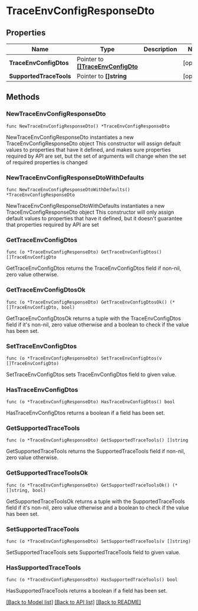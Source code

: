 # TraceEnvConfigResponseDto

## Properties

Name | Type | Description | Notes
------------ | ------------- | ------------- | -------------
**TraceEnvConfigDtos** | Pointer to [**[]TraceEnvConfigDto**](TraceEnvConfigDto.md) |  | [optional] 
**SupportedTraceTools** | Pointer to **[]string** |  | [optional] 

## Methods

### NewTraceEnvConfigResponseDto

`func NewTraceEnvConfigResponseDto() *TraceEnvConfigResponseDto`

NewTraceEnvConfigResponseDto instantiates a new TraceEnvConfigResponseDto object
This constructor will assign default values to properties that have it defined,
and makes sure properties required by API are set, but the set of arguments
will change when the set of required properties is changed

### NewTraceEnvConfigResponseDtoWithDefaults

`func NewTraceEnvConfigResponseDtoWithDefaults() *TraceEnvConfigResponseDto`

NewTraceEnvConfigResponseDtoWithDefaults instantiates a new TraceEnvConfigResponseDto object
This constructor will only assign default values to properties that have it defined,
but it doesn't guarantee that properties required by API are set

### GetTraceEnvConfigDtos

`func (o *TraceEnvConfigResponseDto) GetTraceEnvConfigDtos() []TraceEnvConfigDto`

GetTraceEnvConfigDtos returns the TraceEnvConfigDtos field if non-nil, zero value otherwise.

### GetTraceEnvConfigDtosOk

`func (o *TraceEnvConfigResponseDto) GetTraceEnvConfigDtosOk() (*[]TraceEnvConfigDto, bool)`

GetTraceEnvConfigDtosOk returns a tuple with the TraceEnvConfigDtos field if it's non-nil, zero value otherwise
and a boolean to check if the value has been set.

### SetTraceEnvConfigDtos

`func (o *TraceEnvConfigResponseDto) SetTraceEnvConfigDtos(v []TraceEnvConfigDto)`

SetTraceEnvConfigDtos sets TraceEnvConfigDtos field to given value.

### HasTraceEnvConfigDtos

`func (o *TraceEnvConfigResponseDto) HasTraceEnvConfigDtos() bool`

HasTraceEnvConfigDtos returns a boolean if a field has been set.

### GetSupportedTraceTools

`func (o *TraceEnvConfigResponseDto) GetSupportedTraceTools() []string`

GetSupportedTraceTools returns the SupportedTraceTools field if non-nil, zero value otherwise.

### GetSupportedTraceToolsOk

`func (o *TraceEnvConfigResponseDto) GetSupportedTraceToolsOk() (*[]string, bool)`

GetSupportedTraceToolsOk returns a tuple with the SupportedTraceTools field if it's non-nil, zero value otherwise
and a boolean to check if the value has been set.

### SetSupportedTraceTools

`func (o *TraceEnvConfigResponseDto) SetSupportedTraceTools(v []string)`

SetSupportedTraceTools sets SupportedTraceTools field to given value.

### HasSupportedTraceTools

`func (o *TraceEnvConfigResponseDto) HasSupportedTraceTools() bool`

HasSupportedTraceTools returns a boolean if a field has been set.


[[Back to Model list]](../README.md#documentation-for-models) [[Back to API list]](../README.md#documentation-for-api-endpoints) [[Back to README]](../README.md)


